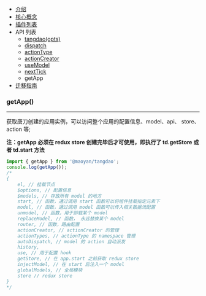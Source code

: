 - [介绍](https://maoyantech.github.io/tangdao/introduction/index)
- [核心概念](https://maoyantech.github.io/core-concepts/index)
- [插件列表](https://maoyantech.github.io/tangdao/plugins/index)
- API 列表
  - [tangdao(opts)](https://maoyantech.github.io/tangdao/api-reference/tangdao(opts))
  - [dispatch](https://maoyantech.github.io/tangdao/api-reference/dispatch)
  - [actionType](https://maoyantech.github.io/tangdao/api-reference/actionType)
  - [actionCreator](https://maoyantech.github.io/tangdao/api-reference/actionCreator)
  - [useModel](https://maoyantech.github.io/tangdao/api-reference/use-model)
  - [nextTick](https://maoyantech.github.io/tangdao/api-reference/next-tick)
  - getApp
- [迁移指南](https://maoyantech.github.io/tangdao/migration-guide/index)

### getApp()

---

获取唐刀创建的应用实例，可以访问整个应用的配置信息、model、api、 store、action 等;

**注：getApp 必须在 redux store 创建完毕后才可使用，即执行了 td.getStore 或者 td.start 方法**

```javascript
import { getApp } from '@maoyan/tangdao';
console.log(getApp());
/*
{
    el, // 挂载节点
    $options, // 配置信息
    $models, // 存放所有 model 的地方
    start, // 函数，通过调用 start 函数可以将组件挂载指定元素下
    model, // 函数，通过调用 model 函数可以传入相关数据流配置
    unmodel, // 函数，用于卸载某个 model
    replaceModel, // 函数， 永远替换某个 model
    router, // 函数，路由配置
    actionCreator, // actionCreator 的管理
    actionTypes, // actionType 的 namespace 管理
    autoDispatch, // model 的 action 自动派发
    history,
    use, // 用于配置 hook
    getStore, // 在 app.start 之前获取 redux store
    injectModel, // 在 start 后注入一个 model
    globalModels, // 全局模块
    store // redux store
}
*/
```

